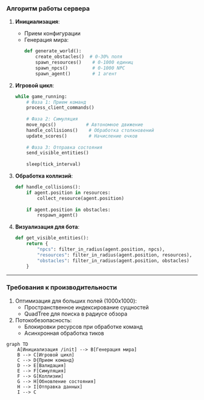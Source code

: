 ### Алгоритм работы сервера
1. **Инициализация**:
   - Прием конфигурации
   - Генерация мира:
     ```python
     def generate_world():
         create_obstacles()  # 0-30% поля
         spawn_resources()    # 0-1000 единиц
         spawn_npcs()         # 0-1000 NPC
         spawn_agent()        # 1 агент
     ```

2. **Игровой цикл**:
   ```python
   while game_running:
       # Фаза 1: Прием команд
       process_client_commands()
       
       # Фаза 2: Симуляция
       move_npcs()           # Автономное движение
       handle_collisions()    # Обработка столкновений
       update_scores()        # Начисление очков
       
       # Фаза 3: Отправка состояния
       send_visible_entities()
       
       sleep(tick_interval)
   ```

3. **Обработка коллизий**:
   ```python
   def handle_collisions():
       if agent.position in resources:
           collect_resource(agent.position)
           
       if agent.position in obstacles:
           respawn_agent()
   ```

4. **Визуализация для бота**:
   ```python
   def get_visible_entities():
       return {
           "npcs": filter_in_radius(agent.position, npcs),
           "resources": filter_in_radius(agent.position, resources),
           "obstacles": filter_in_radius(agent.position, obstacles)
       }
   ```

---

### Требования к производительности
1. Оптимизация для больших полей (1000x1000):
   - Пространственное индексирование сущностей
   - QuadTree для поиска в радиусе обзора
2. Потокобезопасность:
   - Блокировки ресурсов при обработке команд
   - Асинхронная обработка тиков

```mermaid
graph TD
    A[Инициализация /init] --> B[Генерация мира]
    B --> C[Игровой цикл]
    C --> D{Прием команд}
    D --> E[Валидация]
    E --> F[Симуляция]
    F --> G[Коллизии]
    G --> H[Обновление состояния]
    H --> I[Отправка данных]
    I --> C
```